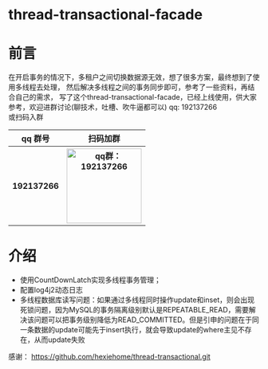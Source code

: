 # thread-transactional-facade
# 前言
在开启事务的情况下，多租户之间切换数据源无效，想了很多方案，最终想到了使用多线程去处理，
然后解决多线程之间的事务同步即可，参考了一些资料，再结合自己的需求，
写了这个thread-transactional-facade，已经上线使用，供大家参考，欢迎进群讨论(聊技术，吐槽、吹牛逼都可以) qq: 192137266  
或扫码入群 
<style>
table th:first-of-type {
	width: 50px;   
}
</style>
<div class="">
    <table>
        <tr>
            <th>
                qq 群号
            </th>
            <th>
                扫码加群
            </th>
        </tr>
        <tr>
            <th>
                192137266
            </th>
            <th><img src="http://www.1felse.com/cy/images/logo/qq-qun.png" width = "150" height = "150" alt="qq群：192137266" align=center ></th>
        </tr>
    </table>
</div>

# 介绍
* 使用CountDownLatch实现多线程事务管理；
* 配置log4j2动态日志
* 多线程数据库读写问题：如果通过多线程同时操作update和inset，则会出现死锁问题，因为MySQL的事务隔离级别默认是REPEATABLE_READ，需要解决该问题可以把事务级别降低为READ_COMMITTED。但是引申的问题在于同一条数据的update可能先于insert执行，就会导致update的where主见不存在，从而update失败

感谢： https://github.com/hexiehome/thread-transactional.git